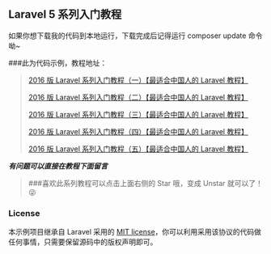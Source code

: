 ## Laravel 5 系列入门教程

如果你想下载我的代码到本地运行，下载完成后记得运行 composer update 命令呦~


###此为代码示例，教程地址：

> [2016 版 Laravel 系列入门教程（一）【最适合中国人的 Laravel 教程】](https://github.com/johnlui/Learn-Laravel-5/issues/4)
>
> [2016 版 Laravel 系列入门教程（二）【最适合中国人的 Laravel 教程】](https://github.com/johnlui/Learn-Laravel-5/issues/5)
>
> [2016 版 Laravel 系列入门教程（三）【最适合中国人的 Laravel 教程】](https://github.com/johnlui/Learn-Laravel-5/issues/6)
>
> [2016 版 Laravel 系列入门教程（四）【最适合中国人的 Laravel 教程】](https://github.com/johnlui/Learn-Laravel-5/issues/7)
>
> [2016 版 Laravel 系列入门教程（五）【最适合中国人的 Laravel 教程】](https://github.com/johnlui/Learn-Laravel-5/issues/8)

***有问题可以直接在教程下面留言***

> ###喜欢此系列教程可以点击上面右侧的 Star 哦，变成 Unstar 就可以了！ :stuck_out_tongue_winking_eye:

### License

本示例项目继承自 Laravel 采用的 [MIT license](http://opensource.org/licenses/MIT)，你可以利用采用该协议的代码做任何事情，只需要保留源码中的版权声明即可。